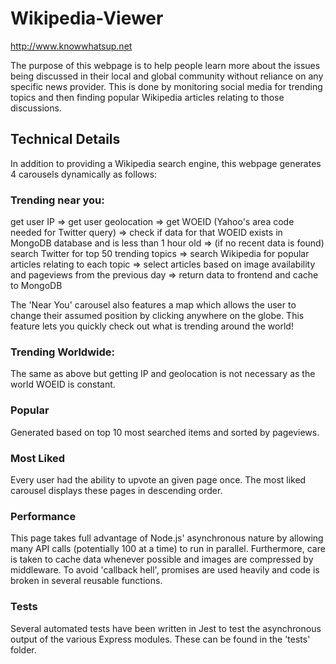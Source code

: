 # Wikipedia-Viewer

http://www.knowwhatsup.net

The purpose of this webpage is to help people learn more about the issues being discussed in their local and global community without reliance on any specific news provider. This is done by monitoring social media for trending topics and then finding popular Wikipedia articles relating to those discussions.

## Technical Details

In addition to providing a Wikipedia search engine, this webpage generates 4 carousels dynamically as follows:

### Trending near you:

get user IP => get user geolocation => get WOEID (Yahoo's area code needed for Twitter query)
=> check if data for that WOEID exists in MongoDB database and is less than 1 hour old
=> (if no recent data is found) search Twitter for top 50 trending topics
=> search Wikipedia for popular articles relating to each topic
=> select articles based on image availability and pageviews from the previous day
=> return data to frontend and cache to MongoDB

The 'Near You' carousel also features a map which allows the user to change their assumed position by clicking anywhere on the globe. This feature lets you quickly check out what is trending around the world!

### Trending Worldwide:

The same as above but getting IP and geolocation is not necessary as the world WOEID is constant.

### Popular

Generated based on top 10 most searched items and sorted by pageviews.

### Most Liked

Every user had the ability to upvote an given page once. The most liked carousel displays these pages in descending order. 

### Performance

This page takes full advantage of Node.js' asynchronous nature by allowing many API calls (potentially 100 at a time) to run in parallel. Furthermore,
care is taken to cache data whenever possible and images are compressed by middleware. To avoid 'callback hell', promises are used heavily and code is broken in several reusable functions.

### Tests
Several automated tests have been written in Jest to test the asynchronous output of the various Express modules. These can be found in the 'tests' folder.
